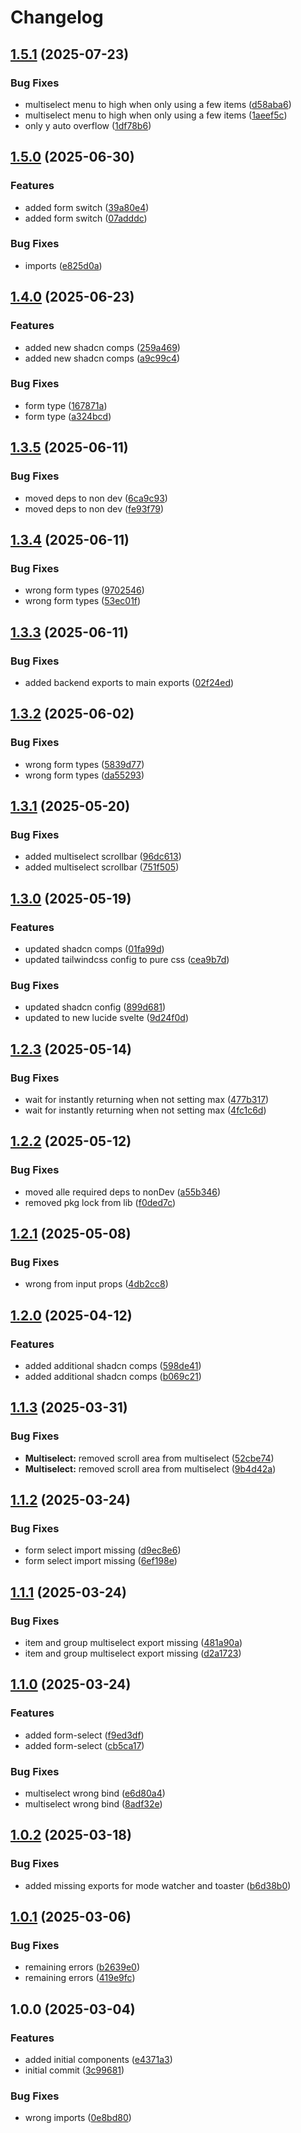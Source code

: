 # Changelog

## [1.5.1](https://github.com/Profiidev/positron_components/compare/positron-components-v1.5.0...positron-components-v1.5.1) (2025-07-23)

### Bug Fixes

- multiselect menu to high when only using a few items ([d58aba6](https://github.com/Profiidev/positron_components/commit/d58aba60adee86a510d2121e5bc22f036e1d7727))
- multiselect menu to high when only using a few items ([1aeef5c](https://github.com/Profiidev/positron_components/commit/1aeef5c0b6f9df080e217d28a7cb729544be781f))
- only y auto overflow ([1df78b6](https://github.com/Profiidev/positron_components/commit/1df78b6b47e3a5efe45903ccf1f298339f115d62))

## [1.5.0](https://github.com/Profiidev/positron_components/compare/positron-components-v1.4.0...positron-components-v1.5.0) (2025-06-30)

### Features

- added form switch ([39a80e4](https://github.com/Profiidev/positron_components/commit/39a80e4d7cb0747efb364cb6d1514c0f991a9a8e))
- added form switch ([07adddc](https://github.com/Profiidev/positron_components/commit/07adddcfd4afa973f249c4c81889649ca072ff5f))

### Bug Fixes

- imports ([e825d0a](https://github.com/Profiidev/positron_components/commit/e825d0ade6bd10c70f0a79a20ec38734878c090a))

## [1.4.0](https://github.com/Profiidev/positron_components/compare/positron-components-v1.3.5...positron-components-v1.4.0) (2025-06-23)

### Features

- added new shadcn comps ([259a469](https://github.com/Profiidev/positron_components/commit/259a4699b67df1b8919e572dad11d9eb4080aa3f))
- added new shadcn comps ([a9c99c4](https://github.com/Profiidev/positron_components/commit/a9c99c41bf8aedd41901a0f4bfab27d71e09fb5a))

### Bug Fixes

- form type ([167871a](https://github.com/Profiidev/positron_components/commit/167871ad6987a1dd50d548d6ffb546ed9767e643))
- form type ([a324bcd](https://github.com/Profiidev/positron_components/commit/a324bcd7d0f8f56b7af10ae7b31af46eed98a473))

## [1.3.5](https://github.com/Profiidev/positron_components/compare/positron-components-v1.3.4...positron-components-v1.3.5) (2025-06-11)

### Bug Fixes

- moved deps to non dev ([6ca9c93](https://github.com/Profiidev/positron_components/commit/6ca9c932dca8001cd0b2086b5879ca12ccc13f72))
- moved deps to non dev ([fe93f79](https://github.com/Profiidev/positron_components/commit/fe93f792eaa7393bed7d47db82ab152beb5f403f))

## [1.3.4](https://github.com/Profiidev/positron_components/compare/positron-components-v1.3.3...positron-components-v1.3.4) (2025-06-11)

### Bug Fixes

- wrong form types ([9702546](https://github.com/Profiidev/positron_components/commit/970254682f7cbc598158461e24a200da46266e0e))
- wrong form types ([53ec01f](https://github.com/Profiidev/positron_components/commit/53ec01f82439d9f303270072f0d49aeec263ce9a))

## [1.3.3](https://github.com/Profiidev/positron_components/compare/positron-components-v1.3.2...positron-components-v1.3.3) (2025-06-11)

### Bug Fixes

- added backend exports to main exports ([02f24ed](https://github.com/Profiidev/positron_components/commit/02f24ed15bb79995d3f154bf7d52f76614729a70))

## [1.3.2](https://github.com/Profiidev/positron_components/compare/positron-components-v1.3.1...positron-components-v1.3.2) (2025-06-02)

### Bug Fixes

- wrong form types ([5839d77](https://github.com/Profiidev/positron_components/commit/5839d77e69f672b5b17044409ada80500e6a035a))
- wrong form types ([da55293](https://github.com/Profiidev/positron_components/commit/da5529334cb6d17d267d4d4004ef467a85e8531b))

## [1.3.1](https://github.com/Profiidev/positron_components/compare/positron-components-v1.3.0...positron-components-v1.3.1) (2025-05-20)

### Bug Fixes

- added multiselect scrollbar ([96dc613](https://github.com/Profiidev/positron_components/commit/96dc6138d01dd7fbc3d7819d9992e64e4747770e))
- added multiselect scrollbar ([751f505](https://github.com/Profiidev/positron_components/commit/751f505704c772fe882b63f16e27d2d3b02c0f9f))

## [1.3.0](https://github.com/Profiidev/positron_components/compare/positron-components-v1.2.3...positron-components-v1.3.0) (2025-05-19)

### Features

- updated shadcn comps ([01fa99d](https://github.com/Profiidev/positron_components/commit/01fa99d151859b9aa4c91c851bde43dd1b1f8237))
- updated tailwindcss config to pure css ([cea9b7d](https://github.com/Profiidev/positron_components/commit/cea9b7da2f3ffcc1fc8dd611a36ac5ba86a23882))

### Bug Fixes

- updated shadcn config ([899d681](https://github.com/Profiidev/positron_components/commit/899d68197a6b2488452d5dfc9712c0f1c5d2e833))
- updated to new lucide svelte ([9d24f0d](https://github.com/Profiidev/positron_components/commit/9d24f0d4b743a6e04fcda8ae6b2a51c3984f5dc6))

## [1.2.3](https://github.com/Profiidev/positron_components/compare/positron-components-v1.2.2...positron-components-v1.2.3) (2025-05-14)

### Bug Fixes

- wait for instantly returning when not setting max ([477b317](https://github.com/Profiidev/positron_components/commit/477b31717e574bfe965e3a84431a1fa77543adaf))
- wait for instantly returning when not setting max ([4fc1c6d](https://github.com/Profiidev/positron_components/commit/4fc1c6d81e10cf2d55d1242ad75c075781d0d5da))

## [1.2.2](https://github.com/Profiidev/positron_components/compare/positron-components-v1.2.1...positron-components-v1.2.2) (2025-05-12)

### Bug Fixes

- moved alle required deps to nonDev ([a55b346](https://github.com/Profiidev/positron_components/commit/a55b346a45894112460743c251448ed2155074f0))
- removed pkg lock from lib ([f0ded7c](https://github.com/Profiidev/positron_components/commit/f0ded7c62dd3c340e0f1f9701ce9d0e29fdc9fb6))

## [1.2.1](https://github.com/Profiidev/positron_components/compare/positron-components-v1.2.0...positron-components-v1.2.1) (2025-05-08)

### Bug Fixes

- wrong from input props ([4db2cc8](https://github.com/Profiidev/positron_components/commit/4db2cc84f75bb93a6e6906e097707990cf7735d9))

## [1.2.0](https://github.com/Profiidev/positron_components/compare/positron-components-v1.1.3...positron-components-v1.2.0) (2025-04-12)

### Features

- added additional shadcn comps ([598de41](https://github.com/Profiidev/positron_components/commit/598de4137a794700744cec6611765c9fc3bb12c1))
- added additional shadcn comps ([b069c21](https://github.com/Profiidev/positron_components/commit/b069c21e2602c8a8e0f194a8e1149a0d81b21452))

## [1.1.3](https://github.com/Profiidev/positron_components/compare/positron-components-v1.1.2...positron-components-v1.1.3) (2025-03-31)

### Bug Fixes

- **Multiselect:** removed scroll area from multiselect ([52cbe74](https://github.com/Profiidev/positron_components/commit/52cbe7474784f87409aee6a0ccb1932fb6761d41))
- **Multiselect:** removed scroll area from multiselect ([9b4d42a](https://github.com/Profiidev/positron_components/commit/9b4d42a4c0e8ee72c696055c1d0f4514272fa226))

## [1.1.2](https://github.com/Profiidev/positron_components/compare/positron-components-v1.1.1...positron-components-v1.1.2) (2025-03-24)

### Bug Fixes

- form select import missing ([d9ec8e6](https://github.com/Profiidev/positron_components/commit/d9ec8e62c42dfbbbcf60a8adcd35f89714ba5f3c))
- form select import missing ([6ef198e](https://github.com/Profiidev/positron_components/commit/6ef198e564d16b5b6ccd5f6958c95d31be9b87c3))

## [1.1.1](https://github.com/Profiidev/positron_components/compare/positron-components-v1.1.0...positron-components-v1.1.1) (2025-03-24)

### Bug Fixes

- item and group multiselect export missing ([481a90a](https://github.com/Profiidev/positron_components/commit/481a90ae9577145d3859ba0910dc6fd85830ffbd))
- item and group multiselect export missing ([d2a1723](https://github.com/Profiidev/positron_components/commit/d2a1723cb2314f7e1333cc6384b81aea664d9f1b))

## [1.1.0](https://github.com/Profiidev/positron_components/compare/positron-components-v1.0.2...positron-components-v1.1.0) (2025-03-24)

### Features

- added form-select ([f9ed3df](https://github.com/Profiidev/positron_components/commit/f9ed3dfae1e833f212dc39aca9f3ff87246db86c))
- added form-select ([cb5ca17](https://github.com/Profiidev/positron_components/commit/cb5ca177cfb6bd1919ceb22443a4437e3fb3314d))

### Bug Fixes

- multiselect wrong bind ([e6d80a4](https://github.com/Profiidev/positron_components/commit/e6d80a40390518e2374b4cfa9a7de435ff6a9b22))
- multiselect wrong bind ([8adf32e](https://github.com/Profiidev/positron_components/commit/8adf32eea5513c77d089b1e65eafef75ad645cd0))

## [1.0.2](https://github.com/Profiidev/positron_components/compare/positron-components-v1.0.1...positron-components-v1.0.2) (2025-03-18)

### Bug Fixes

- added missing exports for mode watcher and toaster ([b6d38b0](https://github.com/Profiidev/positron_components/commit/b6d38b030001ad641230bbaee21532fbd78cf0aa))

## [1.0.1](https://github.com/Profiidev/positron_components/compare/positron-components-v1.0.0...positron-components-v1.0.1) (2025-03-06)

### Bug Fixes

- remaining errors ([b2639e0](https://github.com/Profiidev/positron_components/commit/b2639e066139bda0158393ef31b4ccefed589a29))
- remaining errors ([419e9fc](https://github.com/Profiidev/positron_components/commit/419e9fcff6ee30860f00701e352ff3e7c1a795df))

## 1.0.0 (2025-03-04)

### Features

- added initial components ([e4371a3](https://github.com/Profiidev/positron_components/commit/e4371a3f3f0d61561d0d5df2b213d08819922865))
- initial commit ([3c99681](https://github.com/Profiidev/positron_components/commit/3c99681b5667428424605afebc1cb9ed66c91f9c))

### Bug Fixes

- wrong imports ([0e8bd80](https://github.com/Profiidev/positron_components/commit/0e8bd8002861510b019b3449adc7f65305301dc1))
